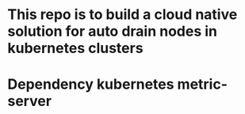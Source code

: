 # This repo is to build a cloud native solution for auto drain nodes in kubernetes clusters
# Dependency kubernetes metric-server
